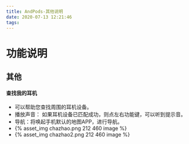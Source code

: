 ```yaml
---
title: AndPods-其他说明
date: 2020-07-13 12:21:46
tags:
---
```

# 功能说明
## 其他
#### 查找我的耳机
* 可以帮助您查找周围的耳机设备。
* 播放声音： 如果耳机设备已匹配成功，则点左右功能键，可以听到提示音。
* 导航：将唤起手机默认的地图APP，进行导航。
* {% asset_img chazhao.png 212 460 image %}
* {% asset_img chazhao2.png 212 460 image %}
